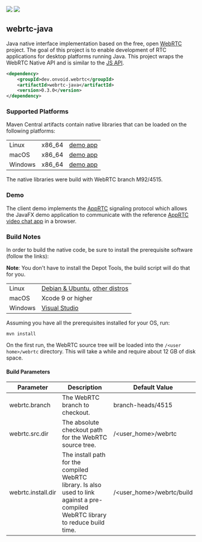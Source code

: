 [![](https://github.com/devopvoid/webrtc-java/workflows/Maven%20CI/badge.svg)](https://github.com/devopvoid/webrtc-java/actions)
[![](https://img.shields.io/maven-central/v/dev.onvoid.webrtc/webrtc-java.svg?label=Maven%20Central&logo=apache-maven)](https://search.maven.org/search?q=g:%22dev.onvoid.webrtc%22%20AND%20a:%22webrtc-java%22)

## webrtc-java

Java native interface implementation based on the free, open [WebRTC](https://webrtc.org) project. The goal of this project is to enable development of RTC applications for desktop platforms running Java. This project wraps the WebRTC Native API and is similar to the [JS API](https://w3c.github.io/webrtc-pc).

```xml
<dependency>
    <groupId>dev.onvoid.webrtc</groupId>
    <artifactId>webrtc-java</artifactId>
    <version>0.3.0</version>
</dependency>
```

### Supported Platforms
Maven Central artifacts contain native libraries that can be loaded on the following platforms:

<table>
  <tr>
    <td>Linux</td>
    <td>x86_64</td>
    <td><a href="https://github.com/devopvoid/webrtc-java/releases/download/v0.2.0/webrtc-javafx-demo-0.2.0-linux-x86_64.jar">demo app</a></td>
  </tr>
  <tr>
    <td>macOS</td>
    <td>x86_64</td>
    <td><a href="https://github.com/devopvoid/webrtc-java/releases/download/v0.2.0/webrtc-javafx-demo-0.2.0-macos-x86_64.jar">demo app</a></td>
  </tr>
  <tr>
    <td>Windows</td>
    <td>x86_64</td>
    <td><a href="https://github.com/devopvoid/webrtc-java/releases/download/v0.2.0/webrtc-javafx-demo-0.2.0-windows-x86_64.jar">demo app</a></td>
  </tr>
</table>

The native libraries were build with WebRTC branch M92/4515.

### Demo

The client demo implements the [AppRTC](https://github.com/webrtc/apprtc) signaling protocol which allows the JavaFX demo application to communicate with the reference [AppRTC video chat app](https://appr.tc) in a browser.

### Build Notes

In order to build the native code, be sure to install the prerequisite software (follow the links):

**Note**: You don't have to install the Depot Tools, the build script will do that for you.

<table>
  <tr>
    <td>Linux</td>
    <td><a href="https://webrtc.googlesource.com/src/+/refs/heads/master/docs/native-code/development/prerequisite-sw/index.md#linux-ubuntu_debian">Debian & Ubuntu</a>, <a href="https://chromium.googlesource.com/chromium/src/+/master/docs/linux/build_instructions.md#notes">other distros</a></td>
  </tr>
  <tr>
    <td>macOS</td>
    <td>Xcode 9 or higher</td>
  </tr>
  <tr>
    <td>Windows</td>
    <td><a href="https://chromium.googlesource.com/chromium/src/+/master/docs/windows_build_instructions.md#visual-studio">Visual Studio</a></td>
  </tr>
</table>

Assuming you have all the prerequisites installed for your OS, run:

```
mvn install
```

On the first run, the WebRTC source tree will be loaded into the `/<user home>/webrtc` directory. This will take a while and require about 12 GB of disk space.

#### Build Parameters

| Parameter          | Description                                            | Default Value               |
| ------------------ | ------------------------------------------------------ | --------------------------- |
| webrtc.branch      | The WebRTC branch to checkout.                         | branch-heads/4515           |
| webrtc.src.dir     | The absolute checkout path for the WebRTC source tree. | /\<user_home\>/webrtc       |
| webrtc.install.dir | The install path for the compiled WebRTC library. Is also used to link against a pre-compiled WebRTC library to reduce build time. | /\<user_home\>/webrtc/build |

